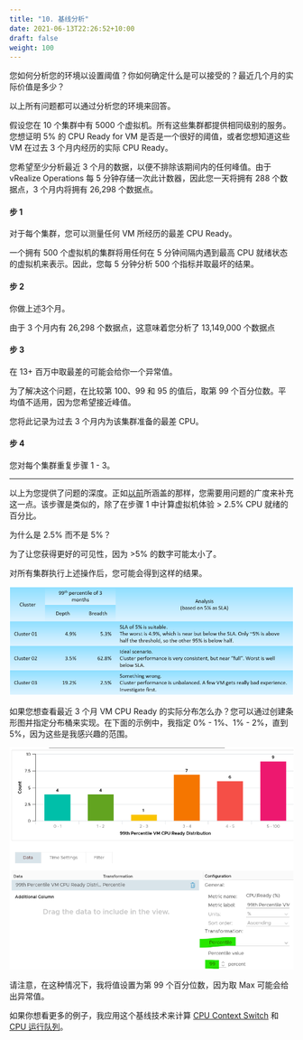 ```yaml
---
title: "10. 基线分析"
date: 2021-06-13T22:26:52+10:00
draft: false
weight: 100
---
```


您如何分析您的环境以设置阈值？你如何确定什么是可以接受的？最近几个月的实际价值是多少？

以上所有问题都可以通过分析您的环境来回答。

假设您在 10 个集群中有 5000 个虚拟机。所有这些集群都提供相同级别的服务。您想证明 5% 的 CPU Ready for VM 是否是一个很好的阈值，或者您想知道这些 VM 在过去 3 个月内经历的实际 CPU Ready。

您希望至少分析最近 3 个月的数据，以便不排除该期间内的任何峰值。由于 vRealize Operations 每 5 分钟存储一次此计数器，因此您一天将拥有 288 个数据点，3 个月内将拥有 26,298 个数据点。

#### 步 1

对于每个集群，您可以测量任何 VM 所经历的最差 CPU Ready。

一个拥有 500 个虚拟机的集群将用任何在 5 分钟间隔内遇到最高 CPU 就绪状态的虚拟机来表示。因此，您每 5 分钟分析 500 个指标并取最坏的结果。

#### 步 2

你做上述3个月。

由于 3 个月内有 26,298 个数据点，这意味着您分析了 13,149,000 个数据点

#### 步 3

在 13+ 百万中取最差的可能会给你一个异常值。

为了解决这个问题，在比较第 100、99 和 95 的值后，取第 99 个百分位数。平均值不适用，因为您希望接近峰值。

您将此记录为过去 3 个月内为该集群准备的最差 CPU。

#### 步 4

您对每个集群重复步骤 1 - 3。

------

以上为您提供了问题的深度。正如[以前](/zh/operations-management/chapter-2-performance-management/1.2.4-contention-vs-utilization/)所涵盖的那样，您需要用问题的广度来补充这一点。该步骤是类似的，除了在步骤 1 中计算虚拟机体验 > 2.5% CPU 就绪的百分比。

为什么是 2.5% 而不是 5%？

为了让您获得更好的可见性，因为 >5% 的数字可能太小了。

对所有集群执行上述操作后，您可能会得到这样的结果。

![集群百分位细分](1.2.10-fig-1.png)

如果您想查看最近 3 个月 VM CPU Ready 的实际分布怎么办？您可以通过创建条形图并指定分布桶来实现。在下面的示例中，我指定 0% - 1%、1% - 2%，直到 5%，因为这些是我感兴趣的范围。

![第 99 个百分位细分](1.2.10-fig-2.png)

请注意，在这种情况下，我将值设置为第 99 个百分位数，因为取 Max 可能会给出异常值。

如果你想看更多的例子，我应用这个基线技术来计算 [CPU Context Switch](/zh/metrics/chapter-2-cpu-metrics/2.2.1-guest-os/#guest-os-cpu-context-switch) 和 [CPU 运行队列](/zh/metrics/chapter-2-cpu-metrics/2.2.1-guest-os/#guest-os-cpu-run-queue)。